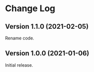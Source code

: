 # Change Log

## Version 1.1.0 (2021-02-05)

Rename code.

## Version 1.0.0 (2021-01-06)

Initial release.